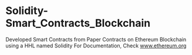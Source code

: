 # Solidity-Smart_Contracts_Blockchain
Developed Smart Contracts from Paper Contracts on Ethereum Blockchain using a HHL named Solidity
For Documentation, Check www.ethereum.org
